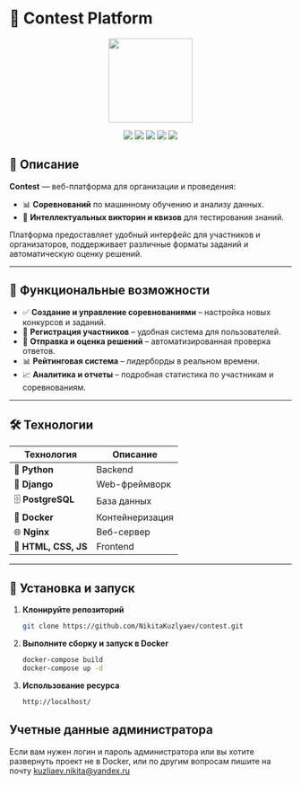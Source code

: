 # 🎯 Contest Platform  
<p align="center">
  <img src="https://github.com/user-attachments/assets/72f9d5ac-d803-4b07-9e5e-74c61c875aac" width="150">
</p>

<p align="center">
  <img src="https://img.shields.io/badge/Python-3.12%2B-blue?logo=python&logoColor=white">
  <img src="https://img.shields.io/badge/Django-5.1.2%2B-green?logo=django">
  <img src="https://img.shields.io/badge/PostgreSQL-17-blue?logo=postgresql">
  <img src="https://img.shields.io/badge/Docker-✔️-blue?logo=docker">
  <img src="https://img.shields.io/badge/License-MIT-green">
</p>

## 📌 Описание

**Contest** — веб-платформа для организации и проведения:

- 📊 **Соревнований** по машинному обучению и анализу данных.  
- 🧠 **Интеллектуальных викторин и квизов** для тестирования знаний.  

Платформа предоставляет удобный интерфейс для участников и организаторов, поддерживает различные форматы заданий и автоматическую оценку решений.

---

## 🚀 Функциональные возможности

- ✅ **Создание и управление соревнованиями** – настройка новых конкурсов и заданий.  
- 👥 **Регистрация участников** – удобная система для пользователей.  
- 📩 **Отправка и оценка решений** – автоматизированная проверка ответов.  
- 📊 **Рейтинговая система** – лидерборды в реальном времени.  
- 📈 **Аналитика и отчеты** – подробная статистика по участникам и соревнованиям.  

---

## 🛠 Технологии

| Технология  | Описание |
|-------------|----------|
| 🐍 **Python** | Backend |
| 🐍 **Django** | Web-фреймворк |
| 🗄 **PostgreSQL** | База данных |
| 🐳 **Docker** | Контейнеризация |
| 🌐 **Nginx** | Веб-сервер |
| 🎨 **HTML, CSS, JS** | Frontend |

---

## 🔧 Установка и запуск

1. **Клонируйте репозиторий**  
   ```bash
   git clone https://github.com/NikitaKuzlyaev/contest.git

2. **Выполните сборку и запуск в Docker**  
   ```bash
   docker-compose build
   docker-compose up -d

3. **Использование ресурса**
   ```bash
   http://localhost/

## Учетные данные администратора
Если вам нужен логин и пароль администратора или вы хотите развернуть проект не в Docker, или по другим вопросам пишите на почту kuzliaev.nikita@yandex.ru
